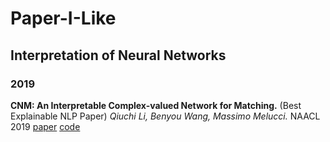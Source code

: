 # Paper-I-Like

## Interpretation of Neural Networks

### 2019

**CNM: An Interpretable Complex-valued Network for Matching.** (Best Explainable NLP Paper)
*Qiuchi Li, Benyou Wang, Massimo Melucci.* NAACL 2019 [paper](https://arxiv.org/pdf/1904.05298.pdf) [code](https://github.com/wabyking/qnn)
